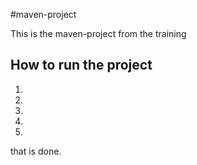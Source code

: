 #maven-project

This is the maven-project from the training

## How to run the project

1.
2.
3.
4.
5.
 that is done.
